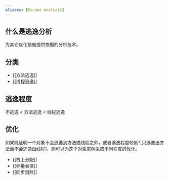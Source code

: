 ```yaml
---
aliases: [Escape Analysis]
---
```


## 什么是逃逸分析
为其它优化措施提供依据的分析技术。

## 分类
- [[方法逃逸]]
- [[线程逃逸]]

## 逃逸程度
不逃逸 < 方法逃逸 < 线程逃逸

## 优化
如果能证明一个对象不会逃逸到方法或线程之外，或者逃逸程度较低^[只逃逸出方法而不会逃逸出线程]，则可以为这个对象实例采取不同程度的优化。

- [[栈上分配]]
- [[标量替换]]
- [[同步消除]]
